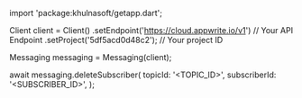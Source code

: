 import 'package:khulnasoft/getapp.dart';

Client client = Client()
    .setEndpoint('https://cloud.appwrite.io/v1') // Your API Endpoint
    .setProject('5df5acd0d48c2'); // Your project ID

Messaging messaging = Messaging(client);

await messaging.deleteSubscriber(
    topicId: '<TOPIC_ID>',
    subscriberId: '<SUBSCRIBER_ID>',
);
